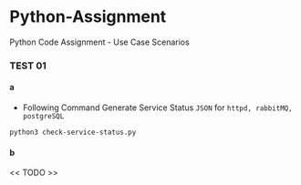 # Python-Assignment
Python Code Assignment - Use Case Scenarios


### TEST 01 
#### a 

- Following Command Generate Service Status `JSON` for `httpd, rabbitMQ, postgreSQL`

```
python3 check-service-status.py
```

#### b

<< TODO >>
